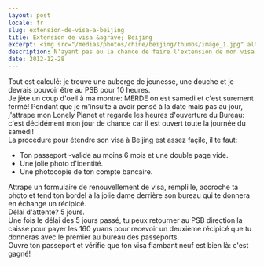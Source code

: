 ```yaml
---
layout: post
locale: fr
slug: extension-de-visa-a-beijing
title: Extension de visa &agrave; Beijing
excerpt: <img src="/medias/photos/chine/beijing/thumbs/image_1.jpg" alt="Beijing - La Cit&eacute; Interdite" title="Beijing - La Cit&eacute; Interdite" width="560" height="314"><br /><br />N'ayant pas eu la chance de faire l'extension de mon visa chinois &agrave; Qufu ou &agrave; Tai Shan, je me suis rendu &agrave; la capitale -Beijing- pour le faire.
description: N'ayant pas eu la chance de faire l'extension de mon visa chinois &agrave; Qufu ou &agrave; Tai Shan, je me suis rendu &agrave; la capitale -Beijing- pour le faire.
date: 2012-12-28
---
```


Tout est calcul&eacute;: je trouve une auberge de jeunesse, une douche et je devrais pouvoir &ecirc;tre au PSB pour 10 heures.<br />
Je j&egrave;te un coup d'oeil &agrave; ma montre: MERDE on est samedi et c'est surement ferm&eacute;! Pendant que je m'insulte &agrave; avoir pens&eacute; &agrave; la date mais pas au jour, j'attrape mon Lonely Planet et regarde les heures d'ouverture du Bureau: c'est d&eacute;cid&eacute;ment mon jour de chance car il est ouvert toute la journ&eacute;e du samedi!<br />
La proc&eacute;dure pour &eacute;tendre son visa &agrave; Beijing est assez façile, il te faut:</p>
<ul>
<li>Ton passeport -valide au moins 6 mois et une double page vide.</li>
<li>Une jolie photo d'identit&eacute;.</li>
<li>Une photocopie de ton compte bancaire.</li>
</ul><p>
Attrape un formulaire de renouvellement de visa, rempli le, accroche ta photo et tend ton bordel &agrave; la jolie dame derri&egrave;re son bureau qui te donnera en &eacute;change un r&eacute;cipic&eacute;.<br />
D&eacute;lai d'attente? 5 jours.<br />
Une fois le d&eacute;lai des 5 jours pass&eacute;, tu peux retourner au PSB direction la caisse pour payer les 160 yuans pour recevoir un deuxi&egrave;me r&eacute;cipic&eacute; que tu donneras avec le premier au bureau des passeports.<br />
Ouvre ton passeport et v&eacute;rifie que ton visa flambant neuf est bien l&agrave;: c'est gagn&eacute;!
